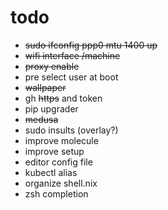 # todo

 * ~~sudo ifconfig ppp0 mtu 1400 up~~
 * ~~wifi interface /machine~~
 * ~~proxy enable~~
 * pre select user at boot
 * ~~wallpaper~~
 * gh ~~https~~ and token
 * pip upgrader
 * ~~medusa~~
 * sudo insults (overlay?)
 * improve molecule
 * improve setup
 * editor config file
 * kubectl alias
 * organize shell.nix
 * zsh completion
